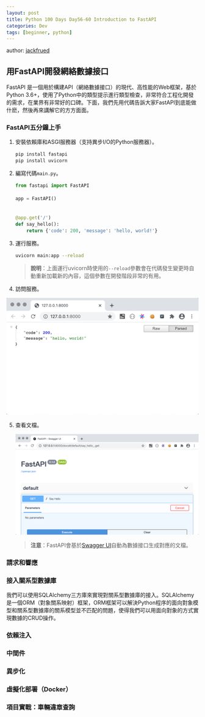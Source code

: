 ```yaml
---
layout: post
title: Python 100 Days Day56-60 Introduction to FastAPI
categories: Dev
tags: [beginner, python]
---
```


author: [jackfrued](https://github.com/jackfrued/Python-100-Days)

## 用FastAPI開發網絡數據接口

FastAPI 是一個用於構建API（網絡數據接口）的現代、高性能的Web框架，基於Python 3.6+，使用了Python中的類型提示進行類型檢查，非常符合工程化開發的需求，在業界有非常好的口碑。下面，我們先用代碼告訴大家FastAPI到底能做什麽，然後再來講解它的方方面面。

<!-- more -->

### FastAPI五分鐘上手

1. 安裝依賴庫和ASGI服務器（支持異步I/O的Python服務器）。

    ```bash
    pip install fastapi
    pip install uvicorn
    ```

2. 編寫代碼`main.py`。

    ```python
    from fastapi import FastAPI
    
    app = FastAPI()
    
    
    @app.get('/')
    def say_hello():
        return {'code': 200, 'message': 'hello, world!'}
    ```

3. 運行服務。

    ```bash
    uvicorn main:app --reload
    ```

    > **說明**：上面運行uvicorn時使用的`--reload`參數會在代碼發生變更時自動重新加載新的內容，這個參數在開發階段非常的有用。

4. 訪問服務。

  ![](/public/img/python-100-days-56-60/run-first-demo.png)

5. 查看文檔。

    ![](/public/img/python-100-days-56-60/first-demo-docs.png)

    > **注意**：FastAPI會基於[Swagger UI](https://swagger.io/tools/swagger-ui/)自動為數據接口生成對應的文檔。

### 請求和響應



### 接入關系型數據庫

我們可以使用SQLAlchemy三方庫來實現對關系型數據庫的接入。SQLAlchemy是一個ORM（對象關系映射）框架，ORM框架可以解決Python程序的面向對象模型和關系型數據庫的關系模型並不匹配的問題，使得我們可以用面向對象的方式實現數據的CRUD操作。

### 依賴注入



### 中間件



### 異步化



### 虛擬化部署（Docker）



### 項目實戰：車輛違章查詢

